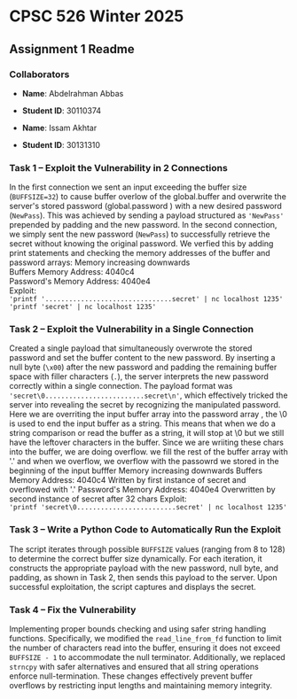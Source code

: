 # **CPSC 526 Winter 2025**

## **Assignment 1 Readme**

### **Collaborators**

-   **Name**: Abdelrahman Abbas
-   **Student ID**: 30110374

-   **Name**: Issam Akhtar
-   **Student ID**: 30131310

### **Task 1 – Exploit the Vulnerability in 2 Connections**

In the first connection we sent an input exceeding the buffer size (`BUFFSIZE=32`) to cause buffer overlow of the global.buffer and overwrite the server's stored password (global.password ) with a new desired password (`NewPass`). This was achieved by sending a payload structured as `'NewPass'` prepended by padding and the new password. In the second connection, we simply sent the new password (`NewPass`) to successfully retrieve the secret without knowing the original password. We verfied this by adding print statements and checking the memory addresses of the buffer and password arrays:
Memory increasing downwards <br>
Buffers Memory Address: 4040c4 <br>
Password's Memory Address: 4040e4 <br>
Exploit: <br>
`'printf '................................secret' | nc localhost 1235'` <br>
`'printf 'secret' | nc localhost 1235'`

### **Task 2 – Exploit the Vulnerability in a Single Connection**

Created a single payload that simultaneously overwrote the stored password and set the buffer content to the new password. By inserting a null byte (`\x00`) after the new password and padding the remaining buffer space with filler characters (`.`), the server interprets the new password correctly within a single connection. The payload format was `'secret\0.........................secret\n'`, which effectively tricked the server into revealing the secret by recognizing the manipulated password.
Here we are overriting the input buffer array into the password array , the \0 is used to end the input buffer as a string. This means that when we do a string comparison or read the buffer as a string, it will stop at \0 but we still have the leftover characters in the buffer. Since we are wriiting these chars into the buffer, we are doing overflow. we fill the rest of the buffer array with '.' and when we overflow, we overflow with the passowrd we stored in the beginning of the input bufffer
Memory increasing downwards
Buffers Memory Address: 4040c4 Written by first instance of secret and overflowed with '.'
Password's Memory Address: 4040e4 Overwritten by second instance of secret after 32 chars
Exploit: <br>
`'printf 'secret\0.........................secret' | nc localhost 1235'`

### **Task 3 – Write a Python Code to Automatically Run the Exploit**

The script iterates through possible `BUFFSIZE` values (ranging from 8 to 128) to determine the correct buffer size dynamically. For each iteration, it constructs the appropriate payload with the new password, null byte, and padding, as shown in Task 2, then sends this payload to the server. Upon successful exploitation, the script captures and displays the secret.

### **Task 4 – Fix the Vulnerability**

Implementing proper bounds checking and using safer string handling functions. Specifically, we modified the `read_line_from_fd` function to limit the number of characters read into the buffer, ensuring it does not exceed `BUFFSIZE - 1` to accommodate the null terminator. Additionally, we replaced `strncpy` with safer alternatives and ensured that all string operations enforce null-termination. These changes effectively prevent buffer overflows by restricting input lengths and maintaining memory integrity.
